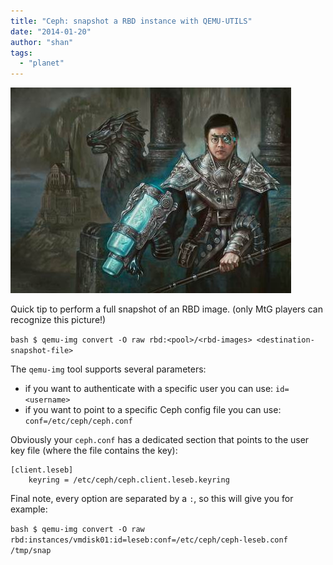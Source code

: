 ```yaml
---
title: "Ceph: snapshot a RBD instance with QEMU-UTILS"
date: "2014-01-20"
author: "shan"
tags: 
  - "planet"
---
```


![](images/rbd-instance-snap-qemu-utils.jpg "Ceph: snapshot a RBD instance with QEMU-UTILS")

Quick tip to perform a full snapshot of an RBD image. (only MtG players can recognize this picture!)

`bash $ qemu-img convert -O raw rbd:<pool>/<rbd-images> <destination-snapshot-file>`

The `qemu-img` tool supports several parameters:

- if you want to authenticate with a specific user you can use: `id=<username>`
- if you want to point to a specific Ceph config file you can use: `conf=/etc/ceph/ceph.conf`

Obviously your `ceph.conf` has a dedicated section that points to the user key file (where the file contains the key):

```
[client.leseb]
    keyring = /etc/ceph/ceph.client.leseb.keyring
```

Final note, every option are separated by a `:`, so this will give you for example:

`bash $ qemu-img convert -O raw rbd:instances/vmdisk01:id=leseb:conf=/etc/ceph/ceph-leseb.conf /tmp/snap`

